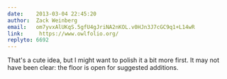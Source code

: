 ```yaml
---
date:    2013-03-04 22:45:20
author:  Zack Weinberg
email:   om7yvxAlUKqS.5gfU4gJriNA2nKOL.v0HJn3J7cGC9q1+L14wR
link:     https://www.owlfolio.org/
replyto: 6692
---
```


That's a cute idea, but I might want to polish it a bit more first.
It may not have been clear: the floor is open for suggested additions.
